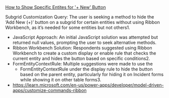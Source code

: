 [How to Show Specific Entites for '+ New' Button](https://powerusers.microsoft.com/t5/Microsoft-Dataverse/Hide-Subgrid-Add-New-for-Specific-Entities/td-p/741172)


Subgrid Customization Query: The user is seeking a method to hide the ‘Add New (+)’ button on a subgrid for certain entities without using Ribbon Workbench, as it’s needed for some entities but not others1.
- JavaScript Approach: An initial JavaScript solution was attempted but returned null values, prompting the user to seek alternative methods.
- Ribbon Workbench Solution: Respondents suggested using Ribbon Workbench to create a custom display or enable rule that checks the current entity and hides the button based on specific conditions2.
- FormEntityContextRule: Multiple suggestions were made to use the 
  - FormEntityContextRule under the display rule to hide the button based on the parent entity, particularly for hiding it on Incident forms while showing it on other table forms3.
- https://learn.microsoft.com/en-us/power-apps/developer/model-driven-apps/customize-commands-ribbon